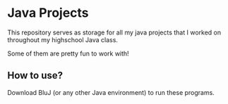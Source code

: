# Java Projects
This repository serves as storage for all my java projects that I worked on throughout my highschool Java class.

Some of them are pretty fun to work with!

## How to use?
Download BluJ (or any other Java environment) to run these programs.

